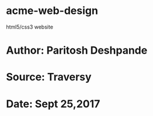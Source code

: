 # acme-web-design
html5/css3 website

# Author: Paritosh Deshpande
# Source: Traversy
# Date: Sept 25,2017
